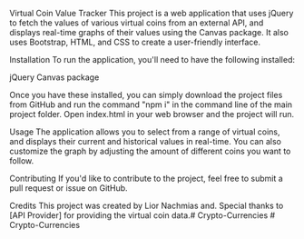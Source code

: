 Virtual Coin Value Tracker
This project is a web application that uses jQuery to fetch the values of various virtual coins from an external API, and displays real-time graphs of their values using the Canvas package. It also uses Bootstrap, HTML, and CSS to create a user-friendly interface.

Installation
To run the application, you'll need to have the following installed:

jQuery
Canvas package

Once you have these installed, you can simply download the project files from GitHub and run the command "npm i" in the command line of the main project folder. Open index.html in your web browser and the project will run.

Usage
The application allows you to select from a range of virtual coins, and displays their current and historical values in real-time. You can also customize the graph by adjusting the amount of different coins you want to follow.

Contributing
If you'd like to contribute to the project, feel free to submit a pull request or issue on GitHub.

Credits
This project was created by Lior Nachmias and. Special thanks to [API Provider] for providing the virtual coin data.#   C r y p t o - C u r r e n c i e s  
 #   C r y p t o - C u r r e n c i e s  
 